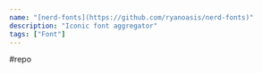 ```yaml
---
name: "[nerd-fonts](https://github.com/ryanoasis/nerd-fonts)"
description: "Iconic font aggregator"
tags: ["Font"]
---
```

#repo